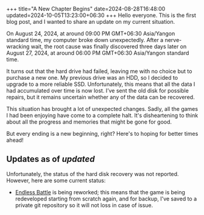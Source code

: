 +++
title="A New Chapter Begins"
date=2024-08-28T16:48:00
updated=2024-10-05T13:23:00+06:30
+++
Hello everyone. This is the first blog post, and I wanted to share an update on my current situation.
<!--more-->
On August 24, 2024, at around 09:00 PM GMT+06:30 Asia/Yangon standard time, my computer broke down unexpectedly. After a nerve-wracking wait, the root cause was finally discovered three days later on August 27, 2024, at around 06:00 PM GMT+06:30 Asia/Yangon standard time.

It turns out that the hard drive had failed, leaving me with no choice but to purchase a new one. My previous drive was an HDD, so I decided to upgrade to a more reliable SSD. Unfortunately, this means that all the data I had accumulated over time is now lost. I’ve sent the old disk for possible repairs, but it remains uncertain whether any of the data can be recovered.

This situation has brought a lot of unexpected changes. Sadly, all the games I had been enjoying have come to a complete halt. It's disheartening to think about all the progress and memories that might be gone for good.

But every ending is a new beginning, right? Here's to hoping for better times ahead!

## Updates as of $updated$
Unfortunately, the status of the hard disk recovery was not reported. However, here are some current status:
* [Endless Battle](https://harrymkt.github.io/endless-battle) is being reworked; this means that the game is being redeveloped starting from scratch again, and for backup, I've saved to a private git repository so it will not loss in case of issue.